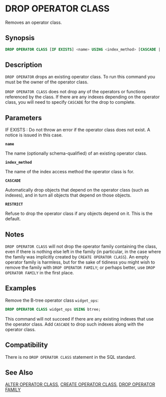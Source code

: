 # DROP OPERATOR CLASS

Removes an operator class.

## Synopsis

```sql
DROP OPERATOR CLASS [IF EXISTS] <name> USING <index_method> [CASCADE | RESTRICT]
```

## Description

`DROP OPERATOR` drops an existing operator class. To run this command you must be the owner of the operator class.

`DROP OPERATOR CLASS` does not drop any of the operators or functions referenced by the class. If there are any indexes depending on the operator class, you will need to specify `CASCADE` for the drop to complete.

## Parameters

IF EXISTS
:   Do not throw an error if the operator class does not exist. A notice is issued in this case.

**`name`**

The name (optionally schema-qualified) of an existing operator class.

**`index_method`**

The name of the index access method the operator class is for.

**`CASCADE`**

Automatically drop objects that depend on the operator class (such as indexes), and in turn all objects that depend on those objects.

**`RESTRICT`**

Refuse to drop the operator class if any objects depend on it. This is the default.

## Notes

`DROP OPERATOR CLASS` will not drop the operator family containing the class, even if there is nothing else left in the family (in particular, in the case where the family was implicitly created by `CREATE OPERATOR CLASS`). An empty operator family is harmless, but for the sake of tidiness you might wish to remove the family with `DROP OPERATOR FAMILY`; or perhaps better, use `DROP OPERATOR FAMILY` in the first place.

## Examples

Remove the B-tree operator class `widget_ops`:

```sql
DROP OPERATOR CLASS widget_ops USING btree;
```

This command will not succeed if there are any existing indexes that use the operator class. Add `CASCADE` to drop such indexes along with the operator class.

## Compatibility

There is no `DROP OPERATOR CLASS` statement in the SQL standard.

## See Also

[ALTER OPERATOR CLASS](/docs/sql-statements/sql-stmt-alter-operator-class.md), [CREATE OPERATOR CLASS](/docs/sql-statements/sql-stmt-create-operator-class.md), [DROP OPERATOR FAMILY](/docs/sql-statements/sql-stmt-drop-operator-family.md)




